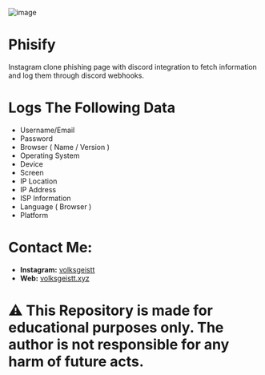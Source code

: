 ![image](https://github.com/user-attachments/assets/9fd1268f-8067-4547-88c5-0cc8f0fa36d2)
# Phisify
Instagram clone phishing page with discord integration to fetch information and log them through discord webhooks.
# Logs The Following Data
- Username/Email
- Password
- Browser ( Name / Version )
- Operating System
- Device
- Screen
- IP Location
- IP Address
- ISP Information
- Language ( Browser )
- Platform
# Contact Me:
- **Instagram:** [volksgeistt](https://instagram.com/volksgeistt)
- **Web:** [volksgeistt.xyz](https://volksgeistt.xyz)
# ⚠️ This Repository is made for educational purposes only. The author is not responsible for any harm of future acts.
